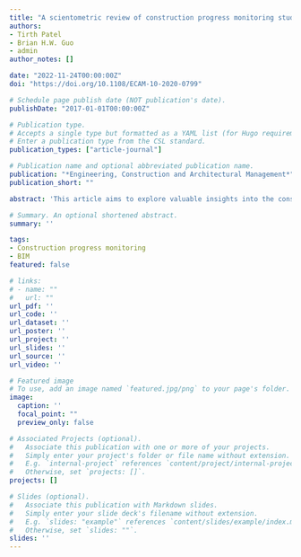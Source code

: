 ```yaml
---
title: "A scientometric review of construction progress monitoring studies"
authors:
- Tirth Patel
- Brian H.W. Guo 
- admin
author_notes: []

date: "2022-11-24T00:00:00Z"
doi: "https://doi.org/10.1108/ECAM-10-2020-0799"

# Schedule page publish date (NOT publication's date).
publishDate: "2017-01-01T00:00:00Z"

# Publication type.
# Accepts a single type but formatted as a YAML list (for Hugo requirements).
# Enter a publication type from the CSL standard.
publication_types: ["article-journal"]

# Publication name and optional abbreviated publication name.
publication: "*Engineering, Construction and Architectural Management*"
publication_short: ""

abstract: 'This article aims to explore valuable insights into the construction progress monitoring (CPM) research domain, which include main research topics, knowledge gaps and future research themes. For a long time, CPM has been significantly researched with increasing enthusiasm. Although a few review studies have been carried out, there is non-existence of a quantitative review study that can deliver a holistic picture of CPM. The science mapping-based scientometric analysis was systematically processed with 1,835 CPM-related journal articles retrieved from Scopus. The co-authorship analysis and direct citation analysis were carried out to identify the most influential researchers, countries and publishers of the knowledge domain. The co-occurrence analysis of keyword was assessed to reveal the most dominating research topics and research trend with the visual representation of the considered research domain. This study reveals seven clusters of main research topics from the keyword co-occurrence analysis. The evolution of research confirms that CPM-related research studies were mainly focused on fundamental and traditional CPM research topics before 2007. The period between 2007 and 2020 has seen a shift of research efforts towards digitalization and automation. The result suggests Building Information Modelling (BIM) as the most common, growing and influential research topic in the CPM research domain. It has been used in combination with different data acquisition technologies (e.g. photogrammetry, videogrammetry, laser scanning, Internet of Things (IoT) sensors) and data analytics approaches (e.g. machine learning and computer vision). This study provides the horizon of potential research in the research domain of CPM to researchers, policymakers and practitioners by availing of main research themes, current knowledge gaps and future research directions. This paper represents the first scientometric study depicting the state-of-the-art of the research by assessing the current knowledge domain of CPM.'

# Summary. An optional shortened abstract.
summary: ''

tags:
- Construction progress monitoring
- BIM
featured: false

# links:
# - name: ""
#   url: ""
url_pdf: ''
url_code: ''
url_dataset: ''
url_poster: ''
url_project: ''
url_slides: ''
url_source: ''
url_video: ''

# Featured image
# To use, add an image named `featured.jpg/png` to your page's folder. 
image:
  caption: ''
  focal_point: ""
  preview_only: false

# Associated Projects (optional).
#   Associate this publication with one or more of your projects.
#   Simply enter your project's folder or file name without extension.
#   E.g. `internal-project` references `content/project/internal-project/index.md`.
#   Otherwise, set `projects: []`.
projects: []

# Slides (optional).
#   Associate this publication with Markdown slides.
#   Simply enter your slide deck's filename without extension.
#   E.g. `slides: "example"` references `content/slides/example/index.md`.
#   Otherwise, set `slides: ""`.
slides: ''
---
```


